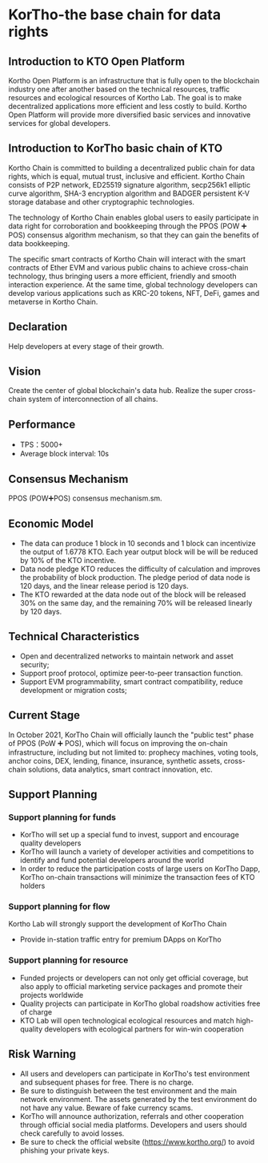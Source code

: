 # KorTho-the base chain for data rights


## Introduction to KTO Open Platform
Kortho Open Platform is an infrastructure that is fully open to the blockchain industry one after another based on the technical resources, traffic resources and ecological resources of Kortho Lab. The goal is to make decentralized applications more efficient and less costly to build. Kortho Open Platform will provide more diversified basic services and innovative services for global developers.

## Introduction to KorTho basic chain of KTO
 Kortho Chain is committed to building a decentralized public chain for data rights, which is equal, mutual trust, inclusive and efficient. Kortho Chain consists of P2P network, ED25519 signature algorithm, secp256k1 elliptic curve algorithm, SHA-3 encryption algorithm and BADGER persistent K-V storage database and other cryptographic technologies.

The technology of Kortho Chain enables global users to easily participate in data right for corroboration and bookkeeping through the PPOS (POW ➕ POS) consensus algorithm mechanism, so that they can gain the benefits of data bookkeeping.

The specific smart contracts of Kortho Chain will interact with the smart contracts of Ether EVM and various public chains to achieve cross-chain technology, thus bringing users a more efficient, friendly and smooth interaction experience. At the same time, global technology developers can develop various applications such as KRC-20 tokens, NFT, DeFi, games and metaverse in Kortho Chain.

## Declaration
Help developers at every stage of their growth. 

## Vision
Create the center of global blockchain's data hub. Realize the super cross-chain system of interconnection of all chains.

## Performance
- TPS：5000+
- Average block interval: 10s

## Consensus Mechanism
PPOS (POW➕POS) consensus mechanism.sm.

## Economic Model 
- The data can produce 1 block in 10 seconds and 1 block can incentivize the output of 1.6778 KTO. Each year output block will be will be reduced by 10% of the KTO incentive.
- Data node pledge KTO reduces the difficulty of calculation and improves the probability of block production. The pledge period of data node is 120 days, and the linear release period is 120 days.
- The KTO rewarded at the data node out of the block will be released 30% on the same day, and the remaining 70% will be released linearly by 120 days.


## Technical Characteristics
- Open and decentralized networks to maintain network and asset security;
- Support proof protocol, optimize peer-to-peer transaction function.
- Support EVM programmability, smart contract compatibility, reduce development or migration costs;


## Current Stage
In October 2021, KorTho Chain will officially launch the "public test" phase of PPOS (PoW ➕ POS), which will focus on improving the on-chain infrastructure, including but not limited to: prophecy machines, voting tools, anchor coins, DEX, lending, finance, insurance, synthetic assets, cross-chain solutions, data analytics, smart contract innovation, etc.

## Support Planning
### Support planning for funds
- KorTho will set up a special fund to invest, support and encourage quality developers
- KorTho will launch a variety of developer activities and competitions to identify and fund potential developers around the world
- In order to reduce the participation costs of large users on KorTho Dapp, KorTho on-chain transactions will minimize the transaction fees of KTO holders

### Support planning for flow
Kortho Lab will strongly support the development of KorTho Chain
- Provide in-station traffic entry for premium DApps on KorTho

### Support planning for resource
- Funded projects or developers can not only get official coverage, but also apply to official marketing service packages and promote their projects worldwide
- Quality projects can participate in KorTho global roadshow activities free of charge
- KTO Lab will open technological ecological resources and match high-quality developers with ecological partners for win-win cooperation

## Risk Warning
- All users and developers can participate in KorTho's test environment and subsequent phases for free. There is no charge.
- Be sure to distinguish between the test environment and the main network environment. The assets generated by the test environment do not have any value. Beware of fake currency scams.
- KorTho will announce authorization, referrals and other cooperation through official social media platforms. Developers and users should check carefully to avoid losses.
- Be sure to check the official website (https://www.kortho.org/) to avoid phishing your private keys.


